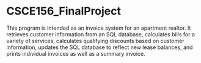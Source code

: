 # CSCE156_FinalProject
This program is intended as an invoice system for an apartment realtor. It retrieves customer information from an SQL database, calculates bills for a variety of services, calculates qualifying discounts based on customer information, updates the SQL database to reflect new lease balances, and prints individual invoices as well as a summary invoice. 
